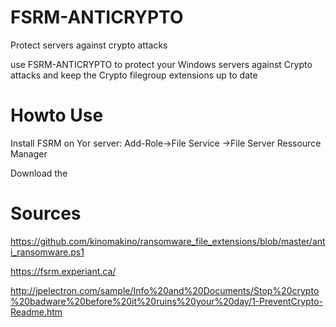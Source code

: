 # FSRM-ANTICRYPTO
Protect servers against crypto attacks

use FSRM-ANTICRYPTO to protect your Windows servers against Crypto attacks and keep the Crypto filegroup extensions up to date

# Howto Use #
Install FSRM on Yor server: Add-Role->File Service ->File Server Ressource Manager

Download the 

# Sources #
https://github.com/kinomakino/ransomware_file_extensions/blob/master/anti_ransomware.ps1

https://fsrm.experiant.ca/

http://jpelectron.com/sample/Info%20and%20Documents/Stop%20crypto%20badware%20before%20it%20ruins%20your%20day/1-PreventCrypto-Readme.htm

